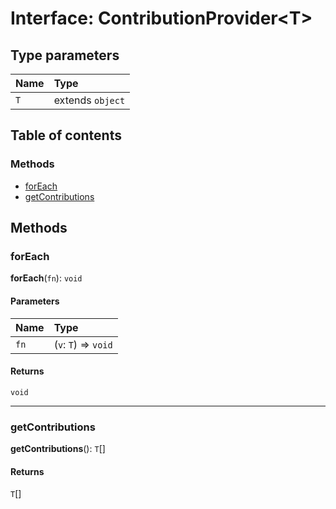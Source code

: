 # Interface: ContributionProvider\<T>

## Type parameters

| Name | Type |
| :------ | :------ |
| `T` | extends `object` |

## Table of contents

### Methods

* [forEach](/en/auto-docs/free-layout-editor/interfaces/ContributionProvider.md#foreach)
* [getContributions](/en/auto-docs/free-layout-editor/interfaces/ContributionProvider.md#getcontributions)

## Methods

### forEach

**forEach**(`fn`): `void`

#### Parameters

| Name | Type |
| :------ | :------ |
| `fn` | (`v`: `T`) => `void` |

#### Returns

`void`

***

### getContributions

**getContributions**(): `T`\[]

#### Returns

`T`\[]
